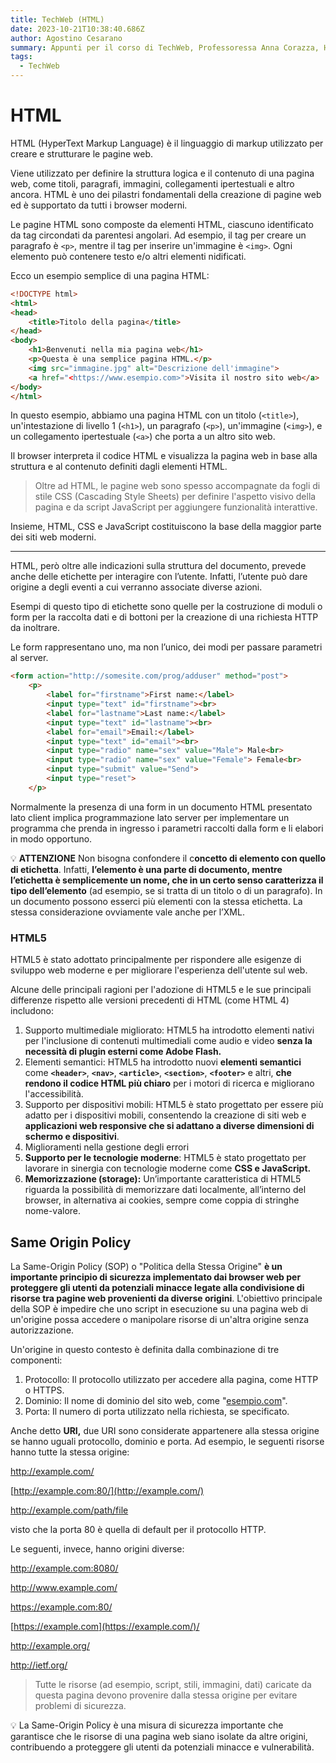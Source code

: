 ```yaml
---
title: TechWeb (HTML)
date: 2023-10-21T10:38:40.686Z
author: Agostino Cesarano
summary: Appunti per il corso di TechWeb, Professoressa Anna Corazza, HTML.
tags:
  - TechWeb
---
```

# HTML

HTML (HyperText Markup Language) è il linguaggio di markup utilizzato per creare e strutturare le pagine web.

Viene utilizzato per definire la struttura logica e il contenuto di una pagina web, come titoli, paragrafi, immagini, collegamenti ipertestuali e altro ancora. HTML è uno dei pilastri fondamentali della creazione di pagine web ed è supportato da tutti i browser moderni.

Le pagine HTML sono composte da elementi HTML, ciascuno identificato da tag circondati da parentesi angolari. Ad esempio, il tag per creare un paragrafo è `<p>`, mentre il tag per inserire un'immagine è `<img>`. Ogni elemento può contenere testo e/o altri elementi nidificati.

Ecco un esempio semplice di una pagina HTML:

```html
<!DOCTYPE html>
<html>
<head>
    <title>Titolo della pagina</title>
</head>
<body>
    <h1>Benvenuti nella mia pagina web</h1>
    <p>Questa è una semplice pagina HTML.</p>
    <img src="immagine.jpg" alt="Descrizione dell'immagine">
    <a href="<https://www.esempio.com>">Visita il nostro sito web</a>
</body>
</html>
```

In questo esempio, abbiamo una pagina HTML con un titolo (`<title>`), un'intestazione di livello 1 (`<h1>`), un paragrafo (`<p>`), un'immagine (`<img>`), e un collegamento ipertestuale (`<a>`) che porta a un altro sito web.

Il browser interpreta il codice HTML e visualizza la pagina web in base alla struttura e al contenuto definiti dagli elementi HTML.

> Oltre ad HTML, le pagine web sono spesso accompagnate da fogli di stile CSS (Cascading Style Sheets) per definire l'aspetto visivo della pagina e da script JavaScript per aggiungere funzionalità interattive.

Insieme, HTML, CSS e JavaScript costituiscono la base della maggior parte dei siti web moderni.

- - -

HTML, però oltre alle indicazioni sulla struttura del documento, prevede anche delle etichette per interagire con l’utente. Infatti, l’utente può dare origine a degli eventi a cui verranno associate diverse azioni.

Esempi di questo tipo di etichette sono quelle per la costruzione di moduli o form
per la raccolta dati e di bottoni per la creazione di una richiesta HTTP da inoltrare.

Le form rappresentano uno, ma non l’unico, dei modi per passare parametri al server.

```html
<form action="http://somesite.com/prog/adduser" method="post">
    <p>
        <label for="firstname">First name:</label>
        <input type="text" id="firstname"><br>
        <label for="lastname">Last name:</label>
        <input type="text" id="lastname"><br>
        <label for="email">Email:</label>
        <input type="text" id="email"><br>
        <input type="radio" name="sex" value="Male"> Male<br>
        <input type="radio" name="sex" value="Female"> Female<br>
        <input type="submit" value="Send"> 
        <input type="reset">
    </p>
```

Normalmente la presenza di una form in un documento HTML presentato lato client implica programmazione lato server per implementare un programma che prenda in ingresso i parametri raccolti dalla form e li elabori in modo opportuno.


💡 **ATTENZIONE** Non bisogna confondere il c**oncetto di elemento con quello di etichetta**. Infatti, **l’elemento è una parte di documento, mentre l’etichetta è semplicemente un nome, che in un certo senso caratterizza il tipo dell’elemento** (ad esempio, se si tratta di un titolo o di un paragrafo). In un documento possono esserci più elementi con la stessa etichetta. La stessa considerazione ovviamente vale anche per l’XML.

### HTML5

HTML5 è stato adottato principalmente per rispondere alle esigenze di sviluppo web moderne e per migliorare l'esperienza dell'utente sul web.

Alcune delle principali ragioni per l'adozione di HTML5 e le sue principali differenze rispetto alle versioni precedenti di HTML (come HTML 4) includono:

1. Supporto multimediale migliorato: HTML5 ha introdotto elementi nativi per l'inclusione di contenuti multimediali come audio e video **senza la necessità di plugin esterni come Adobe Flash.**
2. Elementi semantici: HTML5 ha introdotto nuovi **elementi semantici** come **`<header>`**, **`<nav>`**, **`<article>`**, **`<section>`**, **`<footer>`** e altri, **che rendono il codice HTML più chiaro** per i motori di ricerca e migliorano l'accessibilità.
3. Supporto per dispositivi mobili: HTML5 è stato progettato per essere più adatto per i dispositivi mobili, consentendo la creazione di siti web e **applicazioni web responsive che si adattano a diverse dimensioni di schermo e dispositivi**.
4. Miglioramenti nella gestione degli errori
5. **Supporto per le tecnologie moderne**: HTML5 è stato progettato per lavorare in sinergia con tecnologie moderne come **CSS e JavaScript.**
6. **Memorizzazione (storage):**
   Un’importante caratteristica di HTML5 riguarda la possibilità di memorizzare dati localmente, all’interno del browser, in alternativa ai cookies, sempre come coppia di stringhe nome-valore.

## Same Origin Policy

La Same-Origin Policy (SOP) o "Politica della Stessa Origine" **è un importante principio di sicurezza implementato dai browser web per proteggere gli utenti da potenziali minacce legate alla condivisione di risorse tra pagine web provenienti da diverse origini**. L'obiettivo principale della SOP è impedire che uno script in esecuzione su una pagina web di un'origine possa accedere o manipolare risorse di un'altra origine senza autorizzazione.

Un'origine in questo contesto è definita dalla combinazione di tre componenti:

1. Protocollo: Il protocollo utilizzato per accedere alla pagina, come HTTP o HTTPS.
2. Dominio: Il nome di dominio del sito web, come "[esempio.com](http://esempio.com/)".
3. Porta: Il numero di porta utilizzato nella richiesta, se specificato.

Anche detto **URI,** due URI sono considerate appartenere alla stessa origine se hanno uguali protocollo, dominio e porta.
Ad esempio, le seguenti risorse hanno tutte la stessa origine:[](http://example.com/)

<http://example.com/>

[http://example.com:80/](http://example.com/)

<http://example.com/path/file>

visto che la porta 80 è quella di default per il protocollo HTTP.

Le seguenti, invece, hanno origini
diverse:

<http://example.com:8080/>

<http://www.example.com/>

<https://example.com:80/>

[https://example.com](https://example.com/)/

<http://example.org/>

<http://ietf.org/>

> Tutte le risorse (ad esempio, script, stili, immagini, dati) caricate da questa pagina devono provenire dalla stessa origine per evitare problemi di sicurezza.


💡 La Same-Origin Policy è una misura di sicurezza importante che garantisce che le risorse di una pagina web siano isolate da altre origini, contribuendo a proteggere gli utenti da potenziali minacce e vulnerabilità.